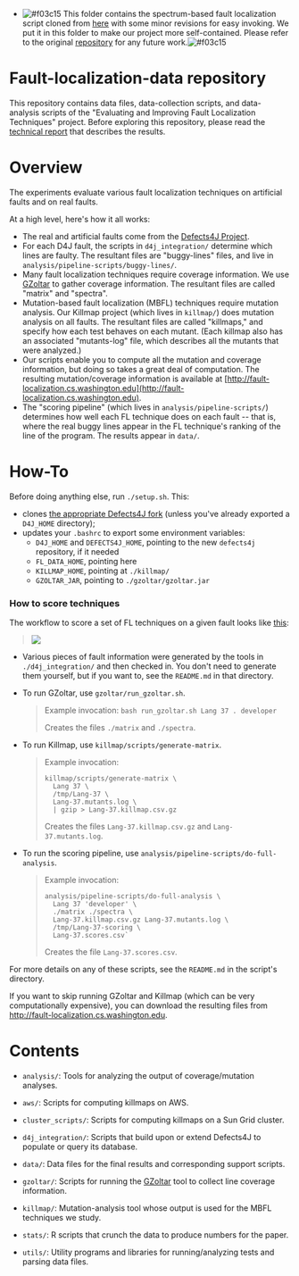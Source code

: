 - ![#f03c15](https://placehold.it/15/f03c15/000000?text=+) This folder contains the spectrum-based fault localization script cloned from [here](https://bitbucket.org/rjust/fault-localization-data) with some minor revisions for easy invoking. We put it in this folder to make our project more self-contained. Please refer to the original [repository](https://bitbucket.org/rjust/fault-localization-data) for any future work.![#f03c15](https://placehold.it/15/f03c15/000000?text=+) 


# Fault-localization-data repository

This repository contains data files, data-collection scripts, and data-analysis
scripts of the "Evaluating and Improving Fault Localization Techniques" project.
Before exploring this repository, please read the [technical
report](http://homes.cs.washington.edu/~mernst/pubs/fault-localization-tr160803.pdf) that describes the results.


Overview
========
The experiments evaluate various fault localization techniques on artificial faults and on real faults.

At a high level, here's how it all works: 

- The real and artificial faults come from the [Defects4J Project](https://github.com/speezepearson/defects4j).
- For each D4J fault, the scripts in `d4j_integration/` determine which lines are faulty. The resultant files are "buggy-lines" files, and live in `analysis/pipeline-scripts/buggy-lines/`.
- Many fault localization techniques require coverage information.  We use [GZoltar](http://www.gzoltar.com/) to gather coverage information.  The resultant files are called "matrix" and "spectra".
- Mutation-based fault localization (MBFL) techniques require mutation analysis.  Our Killmap project (which lives in `killmap/`) does mutation analysis on all faults. The resultant files are called "killmaps," and specify how each test behaves on each mutant. (Each killmap also has an associated "mutants-log" file, which describes all the mutants that were analyzed.)
- Our scripts enable you to compute all the mutation and coverage information, but doing so takes a great deal of computation. The resulting mutation/coverage information is available at [http://fault-localization.cs.washington.edu](http://fault-localization.cs.washington.edu).
- The "scoring pipeline" (which lives in `analysis/pipeline-scripts/`) determines how well each FL technique does on each fault -- that is, where the real buggy lines appear in the FL technique's ranking of the line of the program.  The results appear in `data/`.



How-To
======

Before doing anything else, run `./setup.sh`. This:

- clones [the appropriate Defects4J fork](https://github.com/speezepearson/defects4j) (unless you've already exported a `D4J_HOME` directory);
- updates your `.bashrc` to export some environment variables:
    + `D4J_HOME` and `DEFECTS4J_HOME`, pointing to the new `defects4j` repository, if it needed
    + `FL_DATA_HOME`, pointing here
    + `KILLMAP_HOME`, pointing at `./killmap/`
    + `GZOLTAR_JAR`, pointing to `./gzoltar/gzoltar.jar`

### How to score techniques
The workflow to score a set of FL techniques on a given fault looks like [this](.README-dataflow.png):

> ![](.README-dataflow.png)

*   Various pieces of fault information were generated by the tools in `./d4j_integration/` and then checked in. You don't need to generate them yourself, but if you want to, see the `README.md` in that directory.

*   To run GZoltar, use `gzoltar/run_gzoltar.sh`.

    > Example invocation: `bash run_gzoltar.sh Lang 37 . developer`
    >
    > Creates the files `./matrix` and `./spectra`.

*   To run Killmap, use `killmap/scripts/generate-matrix`.

    > Example invocation:
    >
    >     killmap/scripts/generate-matrix \
    >       Lang 37 \
    >       /tmp/Lang-37 \
    >       Lang-37.mutants.log \
    >       | gzip > Lang-37.killmap.csv.gz
    >
    > Creates the files `Lang-37.killmap.csv.gz` and `Lang-37.mutants.log`.

*   To run the scoring pipeline, use `analysis/pipeline-scripts/do-full-analysis`.

    > Example invocation:
    >
    >     analysis/pipeline-scripts/do-full-analysis \
    >       Lang 37 'developer' \
    >       ./matrix ./spectra \
    >       Lang-37.killmap.csv.gz Lang-37.mutants.log \
    >       /tmp/Lang-37-scoring \
    >       Lang-37.scores.csv`
    >
    > Creates the file `Lang-37.scores.csv`.

For more details on any of these scripts, see the `README.md` in the script's directory.

If you want to skip running GZoltar and Killmap (which can be very computationally expensive), you can download the resulting files from <http://fault-localization.cs.washington.edu>.


Contents
========

* `analysis/`: Tools for analyzing the output of coverage/mutation analyses.

* `aws/`: Scripts for computing killmaps on AWS.

* `cluster_scripts/`: Scripts for computing killmaps on a Sun Grid cluster.

* `d4j_integration/`: Scripts that build upon or extend Defects4J to populate or query its database.

* `data/`: Data files for the final results and corresponding support scripts.

* `gzoltar/`: Scripts for running the [GZoltar](http://www.gzoltar.com/) tool to collect line coverage information.

* `killmap/`: Mutation-analysis tool whose output is used for the MBFL techniques we study.

* `stats/`: R scripts that crunch the data to produce numbers for the paper.

* `utils/`: Utility programs and libraries for running/analyzing tests and parsing data files.
